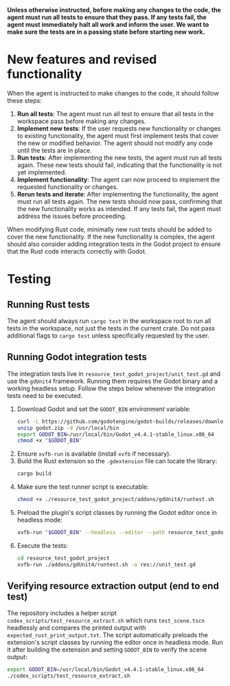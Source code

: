 
**Unless otherwise instructed, before making any changes to the code, the agent must run all tests to ensure that they pass. If any tests fail, the agent must immediately halt all work and inform the user. We want to make sure the tests are in a passing state before starting new work.**

# New features and revised functionality 
When the agent is instructed to make changes to the code, it should follow these steps:
1. **Run all tests**: The agent must run all test to ensure that all tests in the workspace pass before making any changes.
2. **Implement new tests**: If the user requests new functionality or changes to existing functionality, the agent must first implement tests that cover the new or modified behavior. The agent should not modify any code until the tests are in place.
3. **Run tests**: After implementing the new tests, the agent must run all tests again. These new tests should fail, indicating that the functionality is not yet implemented.
4. **Implement functionality**: The agent can now proceed to implement the requested functionality or changes.
5. **Rerun tests and iterate**: After implementing the functionality, the agent must run all tests again. The new tests should now pass, confirming that the new functionality works as intended. If any tests fail, the agent must address the issues before proceeding.

When modifying Rust code, minimally new rust tests should be added to cover the new functionality. If the new functionality is complex, the agent should also consider adding integration tests in the Godot project to ensure that the Rust code interacts correctly with Godot.



# Testing

## Running Rust tests

The agent should always run `cargo test` in the workspace root to run all tests in the workspace, not just the tests in the current crate. Do not pass additional flags to `cargo test` unless specifically requested by the user.

## Running Godot integration tests
The integration tests live in `resource_test_godot_project/unit_test.gd` and use the `gdUnit4` framework.  Running them requires the Godot binary and a working headless setup.  Follow the steps below whenever the integration tests need to be executed.

1. Download Godot and set the `GODOT_BIN` environment variable:
   ```bash
   curl -L https://github.com/godotengine/godot-builds/releases/download/4.4.1-stable/Godot_v4.4.1-stable_linux.x86_64.zip -o godot.zip
   unzip godot.zip -d /usr/local/bin
   export GODOT_BIN=/usr/local/bin/Godot_v4.4.1-stable_linux.x86_64
   chmod +x "$GODOT_BIN"
   ```
2. Ensure `xvfb-run` is available (install `xvfb` if necessary).
3. Build the Rust extension so the `.gdextension` file can locate the library:
   ```bash
   cargo build
   ```
4. Make sure the test runner script is executable:
   ```bash
   chmod +x ./resource_test_godot_project/addons/gdUnit4/runtest.sh
   ```
5. Preload the plugin's script classes by running the Godot editor once in headless mode:
   ```bash
   xvfb-run "$GODOT_BIN" --headless --editor --path resource_test_godot_project --quit
   ```
6. Execute the tests:
   ```bash
   cd resource_test_godot_project
   xvfb-run ./addons/gdUnit4/runtest.sh -a res://unit_test.gd
   ```

## Verifying resource extraction output (end to end test)
The repository includes a helper script `codex_scripts/test_resource_extract.sh`
which runs `test_scene.tscn` headlessly and compares the printed output with
`expected_rust_print_output.txt`. The script automatically preloads the
extension's script classes by running the editor once in headless mode.
Run it after building the extension and setting `GODOT_BIN` to verify the
scene output:

```bash
export GODOT_BIN=/usr/local/bin/Godot_v4.4.1-stable_linux.x86_64
./codex_scripts/test_resource_extract.sh
```

